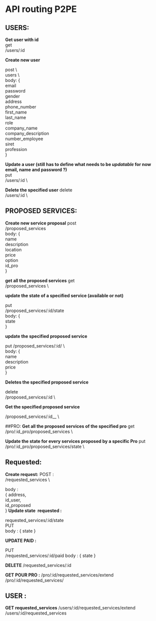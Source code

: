 # API routing P2PE 

## USERS:


__Get user with id__ 
\
get\
/users/:id

__Create new user__

post \   
users	\	
body: { \
  email \
  password \
  gender \
  address \
  phone_number \
  first_name \
  last_name \
  role \
  company_name \
  company_description \
  number_employee \
  siret \
  profession \
}

__Update a user (still has to define what needs to be *updatable* for now email, name and password ?)__
\
put \
/users/:id \		

__Delete the specified user__
delete \
/users/:id \	

## PROPOSED SERVICES:
__Create new service proposal__
post \
/proposed_services \
body: { \
	name \
	description \
	location \
	price \
	option \
	id_pro \
}

__get all the proposed services__
get \
/proposed_services \

__update the state of a specified service (available or not)__

put  \
/proposed_services/:id/state \
body: { \
	state \
}

__update the specified proposed service__

put 
/proposed_services/:id/ \	
body: { \
name \
description \
price \
}

__Deletes the specified proposed service__

delete \
/proposed_services/:id \		


__Get the specified proposed service__

/proposed_services/:id__ \
 

##PRO:
__Get all the proposed services of the specified pro__
get  \
/pro/:id_pro/proposed_services	\

__Update the state for every services proposed by a specific Pro__
put \
/pro/:id_pro/proposed_services/state	\



## Requested:
__Create request:__
POST : \
/requested_services \
 
body : \
{ 
address, \
id_user, \
id_proposed \
}
__Update state  requested :__

requested_services/:id/state \
PUT \
body : { state }
 
__UPDATE PAID :__

PUT \
/requested_services/:id/paid
body : {
state
}

__DELETE__
/requested_services/:id

__GET POUR PRO :__
/pro/:id/requested_services/extend
/pro/:id/requested_services/

## USER :

__GET requested_services__
/users/:id/requested_services/extend
/users/:id/requested_services
